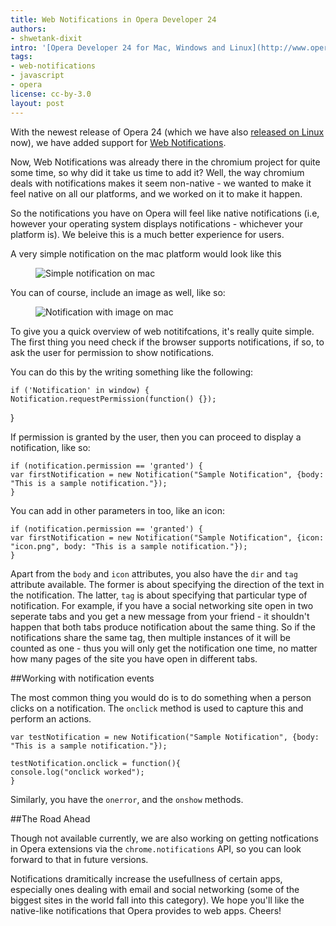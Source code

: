 ```yaml
---
title: Web Notifications in Opera Developer 24
authors:
- shwetank-dixit
intro: '[Opera Developer 24 for Mac, Windows and Linux](http://www.opera.com/developer) has been released, with support for web notifications too. Let us take a look at it ...'
tags:
- web-notifications
- javascript
- opera
license: cc-by-3.0
layout: post
---
```


With the newest release of Opera 24 (which we have also [released on Linux](http://blogs.opera.com/desktop/2014/06/opera-24-linux-released-developer-stream/) now), we have added support for [Web Notifications](http://www.w3.org/TR/notifications/). 

Now, Web Notifications was already there in the chromium project for quite some time, so why did it take us time to add it? Well, the way chromium deals with notifications makes it seem non-native - we wanted to make it feel native on all our platforms, and we worked on it to make it happen.

So the notifications you have on Opera will feel like native notifications (i.e, however your operating system displays notifications - whichever your platform is). We beleive this is a much better experience for users. 

A very simple notification on the mac platform would look like this 

<figure class="figure">
	<img src="{{ page.id }}/1.png" alt="Simple notification on mac" class="figure__media">
</figure>

You can of course, include an image as well, like so:

<figure class="figure">
	<img src="{{ page.id }}/2.png" alt="Notification with image on mac" class="figure__media">
</figure>

To give you a quick overview of web notitifcations, it's really quite simple. The first thing you need check if the browser supports notifications, if so, to ask the user for permission to show notifications. 

You can do this by the writing something like the following: 

	if ('Notification' in window) {
	Notification.requestPermission(function() {});
}
		

If permission is granted by the user, then you can proceed to display a notification, like so:

	if (notification.permission == 'granted') { 
	var firstNotification = new Notification("Sample Notification", {body: "This is a sample notification."});
	}

You can add in other parameters in too, like an icon:

	if (notification.permission == 'granted') {
	var firstNotification = new Notification("Sample Notification", {icon: "icon.png", body: "This is a sample notification."});
	}

Apart from the `body` and `icon` attributes, you also have the `dir` and `tag` attribute available. The former is about specifying the direction of the text in the notification. The latter, `tag` is about specifying that particular type of notification. For example, if you have a social networking site open in two seperate tabs and you get a new message from your friend - it shouldn't happen that both tabs produce notification about the same thing. So if the notifications share the same tag, then multiple instances of it will be counted as one - thus you will only get the notification one time, no matter how many pages of the site you have open in different tabs. 

##Working with notification events

The most common thing you would do is to do something when a person clicks on a notification. The `onclick` method is used to capture this and perform an actions. 

	var testNotification = new Notification("Sample Notification", {body: "This is a sample notification."});

	testNotification.onclick = function(){
	console.log("onclick worked");
	}

Similarly, you have the `onerror`, and the `onshow` methods. 

##The Road Ahead

Though not available currently, we are also working on getting notfications in Opera extensions via the `chrome.notifications` API, so you can look forward to that in future versions.

Notifications dramitically increase the usefullness of certain apps, especially ones dealing with email and social networking (some of the biggest sites in the world fall into this category). We hope you'll like the native-like notifications that Opera provides to web apps. Cheers!

